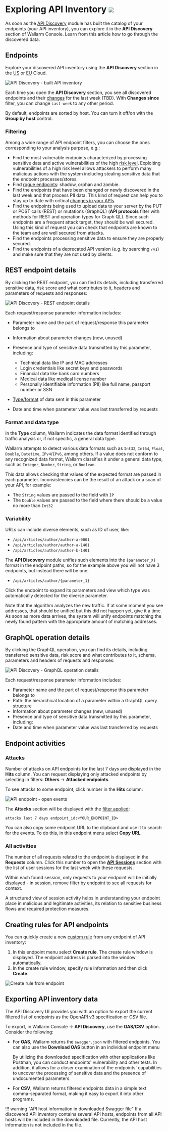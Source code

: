 # Exploring API Inventory <a href="../../about-wallarm/subscription-plans/#waap-and-advanced-api-security"><img src="../../images/api-security-tag.svg" style="border: none;"></a>

As soon as the [API Discovery](overview.md) module has built the catalog of your endpoints (your API inventory), you can explore it in the **API Discovery** section of Wallarm Console. Learn from this article how to go through the discovered data.

## Endpoints

Explore your discovered API inventory using the **API Discovery** section in the [US](https://us1.my.wallarm.com/api-discovery) or [EU](https://my.wallarm.com/api-discovery) Cloud.

![API Discovery - built API inventory](../images/about-wallarm-waf/api-discovery-2.0/api-discovery-built-inventory.png)

Each time you open the **API Discovery** section, you see all discovered endpoints and their [changes](track-changes.md) for the last week (TBD). With **Changes since** filter, you can change `Last week` to any other period.

By default, endpoints are sorted by host. You can turn it off/on with the **Group by host** control.

### Filtering

Among a wide range of API endpoint filters, you can choose the ones corresponding to your analysis purpose, e.g.:

* Find the most vulnerable endpoints characterized by processing sensitive data and active vulnerabilities of the high [risk level](risk-score.md). Exploiting vulnerabilities of a high risk level allows attackers to perform many malicious actions with the system including stealing sensitive data that the endpoint processes/stores.
* Find [rogue endpoints](rogue-api.md): shadow, orphan and zombie.
* Find the endpoints that have been changed or newly discovered in the last week and that process PII data. This kind of request can help you to stay up to date with critical [changes in your APIs](track-changes.md).
* Find the endpoints being used to upload data to your server by the PUT or POST calls (REST) or mutations (GraphQL) (**API protocols** filter with methods for REST and operation types for Graph QL). Since such endpoints are a frequent attack target, they should be well secured. Using this kind of request you can check that endpoints are known to the team and are well secured from attacks.
* Find the endpoints processing sensitive data to ensure they are properly secured.
* Find the endpoints of a deprecated API version (e.g. by searching `/v1`) and make sure that they are not used by clients.

## REST endpoint details

<a name="params"></a>By clicking the REST endpoint, you can find its details, including  transferred sensitive data, risk score and what contributes to it, headers and parameters of requests and responses:

![API Discovery - REST endpoint details](../images/about-wallarm-waf/api-discovery-2.0/api-discovery-endpoint-details-REST.png)

Each request/response parameter information includes:

* Parameter name and the part of request/response this parameter belongs to
* Information about parameter changes (new, unused)
* Presence and type of sensitive data transmitted by this parameter, including:

    * Technical data like IP and MAC addresses
    * Login credentials like secret keys and passwords
    * Financial data like bank card numbers
    * Medical data like medical license number
    * Personally identifiable information (PII) like full name, passport number or SSN

* [Type/format](#format-and-data-type) of data sent in this parameter
* Date and time when parameter value was last transferred by requests

### Format and data type

In the **Type** column, Wallarm indicates the data format identified through traffic analysis or, if not specific, a general data type.

Wallarm attempts to detect various data formats such as `Int32`, `Int64`, `Float`, `Double`, `Datetime`, `IPv4`/`IPv6`, among others. If a value does not conform to any recognized data format, Wallarm classifies it under a general data type, such as `Integer`, `Number`, `String`, or `Boolean`.

This data allows checking that values of the expected format are passed in each parameter. Inconsistencies can be the result of an attack or a scan of your API, for example:

* The `String` values ​​are passed to the field with `IP`
* The `Double` values are passed to the field where there should be a value no more than `Int32`

### Variability

URLs can include diverse elements, such as ID of user, like:

* `/api/articles/author/author-a-0001`
* `/api/articles/author/author-a-1401`
* `/api/articles/author/author-b-1401`

The **API Discovery** module unifies such elements into the `{parameter_X}` format in the endpoint paths, so for the example above you will not have 3 endpoints, but instead there will be one:

* `/api/articles/author/{parameter_1}`

Click the endpoint to expand its parameters and view which type was automatically detected for the diverse parameter.

<!--![API Discovery - variability in path](TBD)-->

Note that the algorithm analyzes the new traffic. If at some moment you see addresses, that should be unified but this did not happen yet, give it a time. As soon as more data arrives, the system will unify endpoints matching the newly found pattern with the appropriate amount of matching addresses.

## GraphQL operation details

By clicking the GraphQL operation, you can find its details, including transferred sensitive data, risk score and what contributes to it, schema, parameters and headers of requests and responses:

![API Discovery - GraphQL operation details](../images/about-wallarm-waf/api-discovery-2.0/api-discovery-endpoint-details-GQL.png)

Each request/response parameter information includes:

* Parameter name and the part of request/response this parameter belongs to
* Path: the hierarchical location of a parameter within a GraphQL query structure
* Information about parameter changes (new, unused)
* Presence and type of sensitive data transmitted by this parameter, including:
* Date and time when parameter value was last transferred by requests

## Endpoint activities

### Attacks

Number of attacks on API endpoints for the last 7 days are displayed in the **Hits** column. You can request displaying only attacked endpoints by selecting in filters: **Others** → **Attacked endpoints**.

To see attacks to some endpoint, click number in the **Hits** column:

![API endpoint - open events](../images/about-wallarm-waf/api-discovery/endpoint-open-events.png)

The **Attacks** section will be displayed with the [filter applied](../user-guides/search-and-filters/use-search.md):

```
attacks last 7 days endpoint_id:<YOUR_ENDPOINT_ID>
```

You can also copy some endpoint URL to the clipboard and use it to search for the events. To do this, in this endpoint menu select **Copy URL**.

### All activities

The number of all requests related to the endpoint is displayed in the **Requests** column. Click this number to open the [**API Sessions**](../api-sessions/overview.md) section with the list of user sessions for the last week with these requests.

Within each found session, only requests to your endpoint will be initially displayed - in session, remove filter by endpoint to see all requests for context.

A structured view of session activity helps in understanding your endpoint place in malicious and legitimate activities, its relation to sensitive business flows and required protection measures.

## Creating rules for API endpoints

You can quickly create a new [custom rule](../user-guides/rules/rules.md) from any endpoint of API inventory: 

1. In this endpoint menu select **Create rule**. The create rule window is displayed. The endpoint address is parsed into the window automatically.
1. In the create rule window, specify rule information and then click **Create**.

![Create rule from endpoint](../images/about-wallarm-waf/api-discovery/endpoint-create-rule.png)

## Exporting API inventory data

The API Discovery UI provides you with an option to export the current filtered list of endpoints as the [OpenAPI v3](https://spec.openapis.org/oas/v3.0.0) specification or CSV file.

To export, in Wallarm Console → **API Discovery**, use the **OAS/CSV** option. Consider the following:

* For **OAS**, Wallarm returns the `swagger.json` with filtered endpoints. You can also use the **Download OAS** button in an individual endpoint menu

    By utilizing the downloaded specification with other applications like Postman, you can conduct endpoints' vulnerability and other tests. In addition, it allows for a closer examination of the endpoints' capabilities to uncover the processing of sensitive data and the presence of undocumented parameters.

* For **CSV**, Wallarm returns filtered endpoints data in a simple text comma-separated format, making it easy to export it into other programs.

!!! warning "API host information in downloaded Swagger file"
    If a discovered API inventory contains several API hosts, endpoints from all API hosts will be included in the downloaded file. Currently, the API host information is not included in the file.
